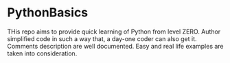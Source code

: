 # PythonBasics
THis repo aims to provide quick learning of Python from level ZERO.
Author simplified code in such a way that, a day-one coder can also get it.
Comments description are well documented.
Easy and real life examples are taken into consideration.
